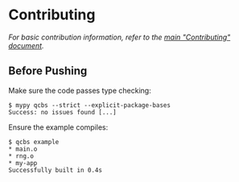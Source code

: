 # Contributing

*For basic contribution information, refer to the
[main "Contributing" document][main].*

## Before Pushing

Make sure the code passes type checking:

```console
$ mypy qcbs --strict --explicit-package-bases
Success: no issues found [...]
```

Ensure the example compiles:

```console
$ qcbs example
* main.o
* rng.o
* my-app
Successfully built in 0.4s
```

[main]: https://github.com/qeaml/qeaml/blob/main/CONTRIBUTING.md
